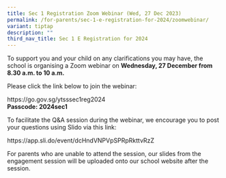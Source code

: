 ```yaml
---
title: Sec 1 Registration Zoom Webinar (Wed, 27 Dec 2023)
permalink: /for-parents/sec-1-e-registration-for-2024/zoomwebinar/
variant: tiptap
description: ""
third_nav_title: Sec 1 E Registration for 2024
---
```

<p>To support you and your child on any clarifications you may have, the school is organising a Zoom webinar on&nbsp;<strong>Wednesday, 27 December from 8.30 a.m. to 10 a.m.</strong>&nbsp;</p><p>Please click the link below to join the webinar:</p><p><a rel="noopener noreferrer nofollow" target="_blank">https://go.gov.sg/ytsssec1reg2024<br></a><strong>Passcode: 2024sec1</strong>&nbsp;</p><p></p><p>To facilitate the Q&amp;A session during the webinar, we encourage you to post your questions using Slido via this link:</p><p><a rel="noopener noreferrer nofollow" target="_blank">https://app.sli.do/event/dcHndVNPVpSPRpRkttvRzZ</a></p><p>For parents who are unable to attend the session, our slides from the engagement session will be uploaded onto our school website after the session.</p>